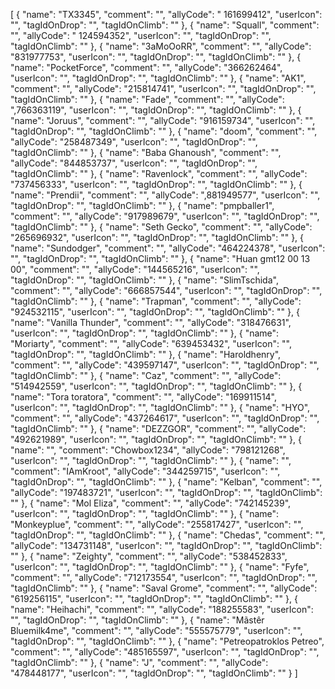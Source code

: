 [
  {
    "name": "TX3345",
    "comment": "",
    "allyCode": " 161699412",
    "userIcon": "",
    "tagIdOnDrop": "",
    "tagIdOnClimb": ""
  },
  {
    "name": "Squall",
    "comment": "",
    "allyCode": " 124594352",
    "userIcon": "",
    "tagIdOnDrop": "",
    "tagIdOnClimb": ""
  },
  {
    "name": "3aMoOoRR",
    "comment": "",
    "allyCode": "831977753",
    "userIcon": "",
    "tagIdOnDrop": "",
    "tagIdOnClimb": ""
  },
  {
    "name": "PocketForce",
    "comment": "",
    "allyCode": "366262464",
    "userIcon": "",
    "tagIdOnDrop": "",
    "tagIdOnClimb": ""
  },
  {
    "name": "AK1",
    "comment": "",
    "allyCode": "215814741",
    "userIcon": "",
    "tagIdOnDrop": "",
    "tagIdOnClimb": ""
  },
  {
    "name": "Fade",
    "comment": "",
    "allyCode": ",766363119",
    "userIcon": "",
    "tagIdOnDrop": "",
    "tagIdOnClimb": ""
  },
  {
    "name": "Joruus",
    "comment": "",
    "allyCode": "916159734",
    "userIcon": "",
    "tagIdOnDrop": "",
    "tagIdOnClimb": ""
  },
  {
    "name": "doom",
    "comment": "",
    "allyCode": "258487349",
    "userIcon": "",
    "tagIdOnDrop": "",
    "tagIdOnClimb": ""
  },
  {
    "name": "Baba Ghanoush",
    "comment": "",
    "allyCode": "844853737",
    "userIcon": "",
    "tagIdOnDrop": "",
    "tagIdOnClimb": ""
  },
  {
    "name": "Ravenlock",
    "comment": "",
    "allyCode": "737456333",
    "userIcon": "",
    "tagIdOnDrop": "",
    "tagIdOnClimb": ""
  },
  {
    "name": "Prendii",
    "comment": "",
    "allyCode": ",881949577",
    "userIcon": "",
    "tagIdOnDrop": "",
    "tagIdOnClimb": ""
  },
  {
    "name": "pmpballer1",
    "comment": "",
    "allyCode": "917989679",
    "userIcon": "",
    "tagIdOnDrop": "",
    "tagIdOnClimb": ""
  },
  {
    "name": "Seth Gecko",
    "comment": "",
    "allyCode": "265696932",
    "userIcon": "",
    "tagIdOnDrop": "",
    "tagIdOnClimb": ""
  },
  {
    "name": "Sundodger",
    "comment": "",
    "allyCode": "464224378",
    "userIcon": "",
    "tagIdOnDrop": "",
    "tagIdOnClimb": ""
  },
  {
    "name": "Huan gmt12 00 13 00",
    "comment": "",
    "allyCode": "144565216",
    "userIcon": "",
    "tagIdOnDrop": "",
    "tagIdOnClimb": ""
  },
  {
    "name": "SlimTschida",
    "comment": "",
    "allyCode": "666857544",
    "userIcon": "",
    "tagIdOnDrop": "",
    "tagIdOnClimb": ""
  },
  {
    "name": "Trapman",
    "comment": "",
    "allyCode": "924532115",
    "userIcon": "",
    "tagIdOnDrop": "",
    "tagIdOnClimb": ""
  },
  {
    "name": "Vanilla Thunder",
    "comment": "",
    "allyCode": "318476631",
    "userIcon": "",
    "tagIdOnDrop": "",
    "tagIdOnClimb": ""
  },
  {
    "name": "Moriarty",
    "comment": "",
    "allyCode": "639453432",
    "userIcon": "",
    "tagIdOnDrop": "",
    "tagIdOnClimb": ""
  },
  {
    "name": "Haroldhenry",
    "comment": "",
    "allyCode": "439597147",
    "userIcon": "",
    "tagIdOnDrop": "",
    "tagIdOnClimb": ""
  },
  {
    "name": "Caz",
    "comment": "",
    "allyCode": "514942559",
    "userIcon": "",
    "tagIdOnDrop": "",
    "tagIdOnClimb": ""
  },
  {
    "name": "Tora toratora",
    "comment": "",
    "allyCode": "169911514",
    "userIcon": "",
    "tagIdOnDrop": "",
    "tagIdOnClimb": ""
  },
  {
    "name": "HYO",
    "comment": "",
    "allyCode": "437264617",
    "userIcon": "",
    "tagIdOnDrop": "",
    "tagIdOnClimb": ""
  },
  {
    "name": "DEZZGOR",
    "comment": "",
    "allyCode": "492621989",
    "userIcon": "",
    "tagIdOnDrop": "",
    "tagIdOnClimb": ""
  },
  {
    "name": "",
    "comment": "Chowbox1234",
    "allyCode": "798121268",
    "userIcon": "",
    "tagIdOnDrop": "",
    "tagIdOnClimb": ""
  },
  {
    "name": "",
    "comment": "IAmKroot",
    "allyCode": "344259715",
    "userIcon": "",
    "tagIdOnDrop": "",
    "tagIdOnClimb": ""
  },
  {
    "name": "Kelban",
    "comment": "",
    "allyCode": "197483721",
    "userIcon": "",
    "tagIdOnDrop": "",
    "tagIdOnClimb": ""
  },
  {
    "name": "Mol Eliza",
    "comment": "",
    "allyCode": "742145239",
    "userIcon": "",
    "tagIdOnDrop": "",
    "tagIdOnClimb": ""
  },
  {
    "name": "Monkeyplue",
    "comment": "",
    "allyCode": "255817427",
    "userIcon": "",
    "tagIdOnDrop": "",
    "tagIdOnClimb": ""
  },
  {
    "name": "Chedas",
    "comment": "",
    "allyCode": "134731148",
    "userIcon": "",
    "tagIdOnDrop": "",
    "tagIdOnClimb": ""
  },
  {
    "name": "Zeighty",
    "comment": "",
    "allyCode": "538452833",
    "userIcon": "",
    "tagIdOnDrop": "",
    "tagIdOnClimb": ""
  },
  {
    "name": "Fyfe",
    "comment": "",
    "allyCode": "712173554",
    "userIcon": "",
    "tagIdOnDrop": "",
    "tagIdOnClimb": ""
  },
  {
    "name": "Saval Grome",
    "comment": "",
    "allyCode": "619256115",
    "userIcon": "",
    "tagIdOnDrop": "",
    "tagIdOnClimb": ""
  },
  {
    "name": "Heihachi",
    "comment": "",
    "allyCode": "188255583",
    "userIcon": "",
    "tagIdOnDrop": "",
    "tagIdOnClimb": ""
  },
  {
    "name": "Mãstêr Bluemilk4me",
    "comment": "",
    "allyCode": "555575779",
    "userIcon": "",
    "tagIdOnDrop": "",
    "tagIdOnClimb": ""
  },
  {
    "name": "Petreopatroklos Petreo",
    "comment": "",
    "allyCode": "485165597",
    "userIcon": "",
    "tagIdOnDrop": "",
    "tagIdOnClimb": ""
  },
  {
    "name": "J",
    "comment": "",
    "allyCode": "478448177",
    "userIcon": "",
    "tagIdOnDrop": "",
    "tagIdOnClimb": ""
  }
]
